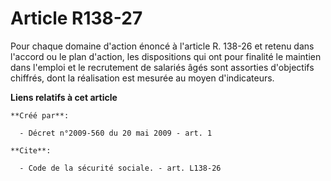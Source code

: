 # Article R138-27

Pour chaque domaine d'action énoncé à l'article R. 138-26 et retenu dans l'accord ou le plan d'action, les dispositions qui
ont pour finalité le maintien dans l'emploi et le recrutement de salariés âgés sont assorties d'objectifs chiffrés, dont la
réalisation est mesurée au moyen d'indicateurs.

**Liens relatifs à cet article**

	**Créé par**:

	  - Décret n°2009-560 du 20 mai 2009 - art. 1

	**Cite**:

	  - Code de la sécurité sociale. - art. L138-26
